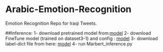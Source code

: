 # Arabic-Emotion-Recognition
Emotion Recognition Repo for Iraqi Tweets.

##Inference:
1- download pretrained model from:[model](https://huggingface.co/UBC-NLP/MARBERT/blob/main/MARBERT_pytorch_verison.tar.gz)
2- download FineTune model (trained on dataset3-1) and config : [model](https://huggingface.co/fvyounesi/Marbert_Iraqi_FineTuned)
3- download label-dict file from here: [model](https://huggingface.co/fvyounesi/Marbert_Iraqi_FineTuned)
4- run Marbert_inference.py
